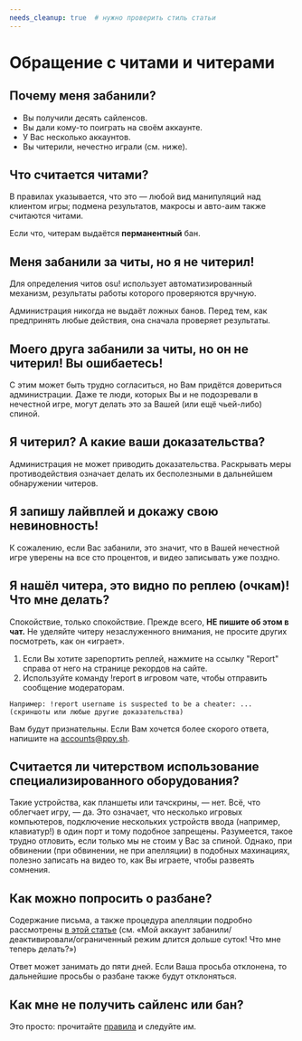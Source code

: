 ```yaml
---
needs_cleanup: true  # нужно проверить стиль статьи
---
```


# Обращение с читами и читерами

## Почему меня забанили?

- Вы получили десять сайленсов.
- Вы дали кому-то поиграть на своём аккаунте.
- У Вас несколько аккаунтов.
- Вы читерили, нечестно играли (см. ниже).

## Что считается читами?

В правилах указывается, что это — любой вид манипуляций над клиентом игры; подмена результатов, макросы и авто-аим также считаются читами.

Если что, читерам выдаётся **перманентный** бан.

## Меня забанили за читы, но я не читерил!

Для определения читов osu! использует автоматизированный механизм, результаты работы которого проверяются вручную.

Администрация никогда не выдаёт ложных банов. Перед тем, как предпринять любые действия, она сначала проверяет результаты.

## Моего друга забанили за читы, но он не читерил! Вы ошибаетесь!

С этим может быть трудно согласиться, но Вам придётся довериться администрации. Даже те люди, которых Вы и не подозревали в нечестной игре, могут делать это за Вашей (или ещё чьей-либо) спиной.

## Я читерил? А какие ваши доказательства?

Администрация не может приводить доказательства. Раскрывать меры противодействия означает делать их бесполезными в дальнейшем обнаружении читеров.

## Я запишу лайвплей и докажу свою невиновность!

К сожалению, если Вас забанили, это значит, что в Вашей нечестной игре уверены на все сто процентов, и видео записывать уже поздно.

## Я нашёл читера, это видно по реплею (очкам)! Что мне делать?

Спокойствие, только спокойствие. Прежде всего, **НЕ пишите об этом в чат.** Не уделяйте читеру незаслуженного внимания, не просите других посмотреть, как он «играет».

1. Если Вы хотите зарепортить реплей, нажмите на ссылку "Report" справа от него на странице рекордов на сайте.
2. Используйте команду !report в игровом чате, чтобы отправить сообщение модераторам.

`Например: !report username is suspected to be a cheater: ... (скриншоты или любые другие доказательства)`

Вам будут признательны. Если Вам хочется более скорого ответа, напишите на [accounts@ppy.sh](mailto:accounts@ppy.sh).

## Считается ли читерством использование специализированного оборудования?

Такие устройства, как планшеты или тачскрины, — нет. Всё, что облегчает игру, — да. Это означает, что несколько игровых компьютеров, подключение нескольких устройств ввода (например, клавиатур!) в один порт и тому подобное запрещены. Разумеется, такое трудно отловить, если только мы не стоим у Вас за спиной. Однако, при обвинении (при обвинении, не при апелляции) в подобных махинациях, полезно записать на видео то, как Вы играете, чтобы развеять сомнения.

## Как можно попросить о разбане?

Содержание письма, а также процедура апелляции подробно рассмотрены [в этой статье](/wiki/Help_Centre) (см. «Мой аккаунт забанили/деактивировали/ограниченный режим длится дольше суток! Что мне теперь делать?»)

Ответ может занимать до пяти дней. Если Ваша просьба отклонена, то дальнейшие просьбы о разбане также будут отклоняться.

## Как мне не получить сайленс или бан?

Это просто: прочитайте [правила](/wiki/Rules) и следуйте им.
